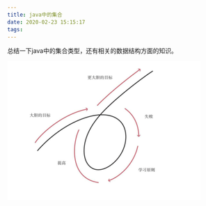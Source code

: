 ```yaml
---
title: java中的集合
date: 2020-02-23 15:15:17
tags:
---
```


总结一下java中的集合类型，还有相关的数据结构方面的知识。

<!-- more -->

![](principle-notes/principle-1.png)